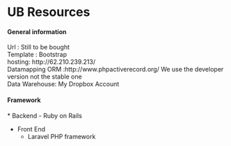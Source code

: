 <h1>UB Resources</h1>

<h4>General information</h4>
Url : Still to be bought<br />
Template : Bootstrap<br />
hosting: http://62.210.239.213/<br/>
Datamapping ORM :http://www.phpactiverecord.org/ We use the developer version not the stable one<br/>
Data Warehouse: My Dropbox Account<br/>


<h4>Framework</h4>
* Backend
	- Ruby on Rails

* Front End
	- Laravel PHP framework
